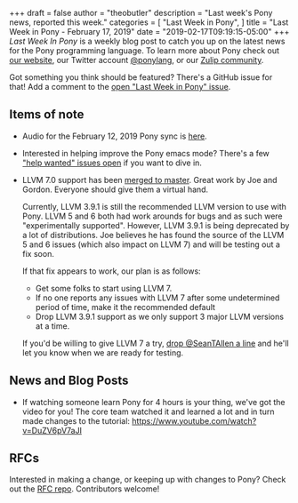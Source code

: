 +++
draft = false
author = "theobutler"
description = "Last week's Pony news, reported this week."
categories = [
    "Last Week in Pony",
]
title = "Last Week in Pony - February 17, 2019"
date = "2019-02-17T09:19:15-05:00"
+++
_Last Week In Pony_ is a weekly blog post to catch you up on the latest news for the Pony programming language. To learn more about Pony check out [our website](https://ponylang.io), our Twitter account [@ponylang](https://twitter.com/ponylang), or our [Zulip community](https://ponylang.zulipchat.com).

Got something you think should be featured? There's a GitHub issue for that! Add a comment to the [open "Last Week in Pony" issue](https://github.com/ponylang/ponylang.github.io/issues?q=is%3Aissue+is%3Aopen+label%3Alast-week-in-pony).
<!--more-->


## Items of note

- Audio for the February 12, 2019 Pony sync is [here](https://pony.groups.io/g/dev/files/Pony%20Sync/2019_02_12/pony_sync_february_12_2019.m4a).

- Interested in helping improve the Pony emacs mode? There's a few ["help wanted" issues open](https://github.com/SeanTAllen/ponylang-mode/issues?q=is%3Aissue+is%3Aopen+label%3A%22help+wanted%22) if you want to dive in.

- LLVM 7.0 support has been [merged to master](https://github.com/ponylang/ponyc/pull/2976). Great work by Joe and Gordon. Everyone should give them a virtual hand.

    Currently, LLVM 3.9.1 is still the recommended LLVM version to use with Pony. LLVM 5 and 6 both had work arounds for bugs and as such were "experimentally supported". However, LLVM 3.9.1 is being deprecated by a lot of distributions. Joe believes he has found the source of the LLVM 5 and 6 issues (which also impact on LLVM 7) and will be testing out a fix soon.


    If that fix appears to work, our plan is as follows:
    * Get some folks to start using LLVM 7.
    * If no one reports any issues with LLVM 7 after some undetermined period of time, make it the recommended default
    * Drop LLVM 3.9.1 support as we only support 3 major LLVM versions at a time.


    If you'd be willing to give LLVM 7 a try, [drop @SeanTAllen a line](mailto:sean@monkeysnatchbanana.com) and he'll let you know when we are ready for testing.

## News and Blog Posts

- If watching someone learn Pony for 4 hours is your thing, we've got the video for you! The core team watched it and learned a lot and in turn made changes to the tutorial: https://www.youtube.com/watch?v=DuZV6pV7aJI

## RFCs

Interested in making a change, or keeping up with changes to Pony? Check out the [RFC repo](https://github.com/ponylang/rfcs). Contributors welcome!
